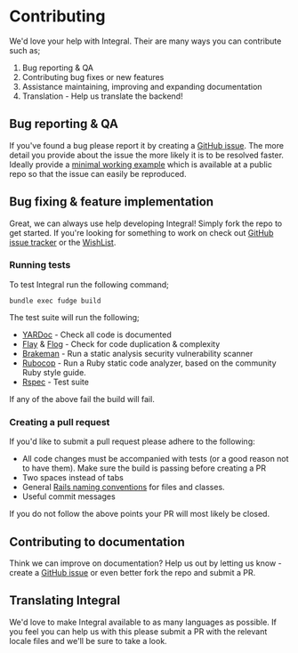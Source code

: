# Contributing

We'd love your help with Integral. Their are many ways you can contribute such as;
1. Bug reporting & QA
2. Contributing bug fixes or new features
3. Assistance maintaining, improving and expanding documentation
4. Translation - Help us translate the backend!

## Bug reporting & QA

If you've found a bug please report it by creating a [GitHub issue](https://github.com/yamasolutions/integral/issues). The more detail you provide about the issue the more likely it is to be resolved faster. Ideally provide a [minimal working example](https://en.wikipedia.org/wiki/Minimal_working_example) which is available at a public repo so that the issue can easily be reproduced.

## Bug fixing & feature implementation

Great, we can always use help developing Integral! Simply fork the repo to get started. If you're looking for something to work on check out [GitHub issue tracker](https://github.com/yamasolutions/integral/issues) or the [WishList](https://github.com/yamasolutions/integral/wiki/Wish-List).


### Running tests

To test Integral run the following command;

```
bundle exec fudge build
```

The test suite will run the following;
* [YARDoc](https://yardoc.org/) - Check all code is documented
* [Flay](https://github.com/seattlerb/flay) & [Flog](https://github.com/seattlerb/flog) - Check for code duplication & complexity
* [Brakeman](https://github.com/presidentbeef/brakeman) - Run a static analysis security vulnerability scanner
* [Rubocop](http://batsov.com/rubocop/) - Run a Ruby static code analyzer, based on the community Ruby style guide.
* [Rspec](http://rspec.info/) - Test suite

If any of the above fail the build will fail.

### Creating a pull request

If you'd like to submit a pull request please adhere to the following:
* All code changes must be accompanied with tests (or a good reason not to have them). Make sure the build is passing before creating a PR
* Two spaces instead of tabs
* General [Rails naming conventions](https://gist.github.com/iangreenleaf/b206d09c587e8fc6399e) for files and classes.
* Useful commit messages

If you do not follow the above points your PR will most likely be closed.

## Contributing to documentation

Think we can improve on documentation? Help us out by letting us know - create a [GitHub issue](https://github.com/yamasolutions/integral/issues) or even better fork the repo and submit a PR.

## Translating Integral

We'd love to make Integral available to as many languages as possible. If you feel you can help us with this please submit a PR with the relevant locale files and we'll be sure to take a look.

